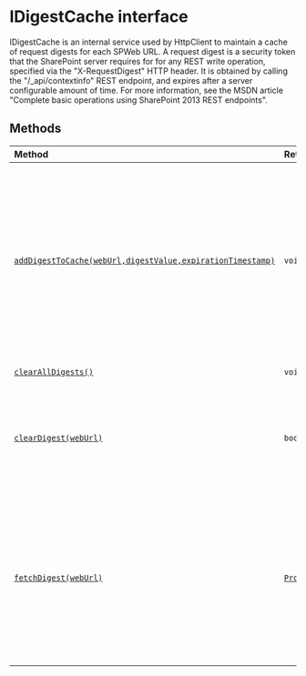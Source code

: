 # IDigestCache interface





IDigestCache is an internal service used by HttpClient to maintain a cache of request digests 
for each SPWeb URL. A request digest is a security token that the SharePoint server requires for 
for any REST write operation, specified via the "X-RequestDigest" HTTP header. It is obtained 
by calling the "/_api/contextinfo" REST endpoint, and expires after a server configurable amount 
of time. For more information, see the MSDN article 
"Complete basic operations using SharePoint 2013 REST endpoints".







## Methods

| Method	   |  Returns	| Description|
|:-------------|:-------|:-----------|
|[`addDigestToCache(webUrl,digestValue,expirationTimestamp)`](addDigestToCache-dLbs9.md)      | `void` | Inserts a specific request digest value into the cache. Normally this is unnecessary because  the framework will automatically issue a REST request to fetch the digest when necessary;  however, in advanced scenarios addDigestToCache() can be used to avoid the overhead of the  REST call.   |
|[`clearAllDigests()`](clearAllDigests-oVNk9.md)      | `void` | Clears all values from the cache. |
|[`clearDigest(webUrl)`](clearDigest-HDFI9.md)      | `boolean` | Clears the cached digest for the specified SPWeb URL. This operation is useful  e.g. if an error indicates that a digest was invalidated prior to its expiration time.   |
|[`fetchDigest(webUrl)`](fetchDigest-dBvU9.md)      | [`Promise`](../es6-promise/promise.md)<string> | Returns a digest string for the specified SPWeb URL. If the cache already contains a usable value,  the promise is fulfilled immediately. Otherwise, the promise will be pending and resolve after  an HTTP request obtains the digest, which will be added to the cache. |



